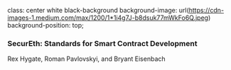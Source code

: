 class: center white black-background
background-image: url(https://cdn-images-1.medium.com/max/1200/1*1i4g7J-b8dsuk77mWkFo6Q.jpeg)
background-position: top;

### SecurEth: Standards for Smart Contract Development

Rex Hygate, Roman Pavlovskyi, and Bryant Eisenbach
